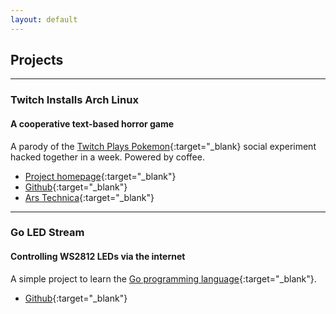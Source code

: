 ```yaml
---
layout: default
---
```


## Projects

---

### Twitch Installs Arch Linux

#### A cooperative text-based horror game

A parody of the [Twitch Plays Pokemon](https://en.wikipedia.org/wiki/Twitch_Plays_Pok%C3%A9mon){:target="_blank} social experiment hacked together in a week. Powered by coffee.

- [Project homepage](http://www.twitchinstalls.com/){:target="_blank"}
- [Github](https://github.com/twitchinstallsarchlinux){:target="_blank"}
- [Ars Technica](http://arstechnica.com/information-technology/2015/10/twitchs-latest-idiotic-adventure-installing-linux/){:target="_blank"}

---

### Go LED Stream

#### Controlling WS2812 LEDs via the internet

A simple project to learn the [Go programming language](https://golang.org/){:target="_blank"}.

- [Github](https://github.com/jbott/go-led-stream){:target="_blank"}
